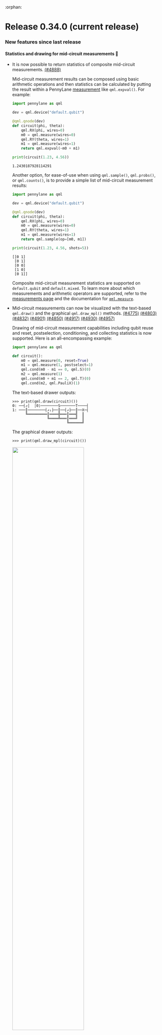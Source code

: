 :orphan:

# Release 0.34.0 (current release)

<h3>New features since last release</h3>

<h4>Statistics and drawing for mid-circuit measurements 🎨</h4>

* It is now possible to return statistics of composite mid-circuit measurements.
  [(#4888)](https://github.com/PennyLaneAI/pennylane/pull/4888)

  Mid-circuit measurement results can be composed using basic arithmetic operations and then
  statistics can be calculated by putting the result within a PennyLane
  [measurement](https://docs.pennylane.ai/en/stable/introduction/measurements.html) like
  `qml.expval()`. For example:

  ```python
  import pennylane as qml

  dev = qml.device("default.qubit")

  @qml.qnode(dev)
  def circuit(phi, theta):
      qml.RX(phi, wires=0)
      m0 = qml.measure(wires=0)
      qml.RY(theta, wires=1)
      m1 = qml.measure(wires=1)
      return qml.expval(~m0 + m1)

  print(circuit(1.23, 4.56))
  ```
  ```
  1.2430187928114291
  ```

  Another option, for ease-of-use when using `qml.sample()`, `qml.probs()`, or `qml.counts()`, is to
  provide a simple list of mid-circuit measurement results:

  ```python
  import pennylane as qml

  dev = qml.device("default.qubit")

  @qml.qnode(dev)
  def circuit(phi, theta):
      qml.RX(phi, wires=0)
      m0 = qml.measure(wires=0)
      qml.RY(theta, wires=1)
      m1 = qml.measure(wires=1)
      return qml.sample(op=[m0, m1])

  print(circuit(1.23, 4.56, shots=5))
  ```

  ```
  [[0 1]
   [0 1]
   [0 0]
   [1 0]
   [0 1]]
  ```

  Composite mid-circuit measurement statistics are supported on `default.qubit` and `default.mixed`.
  To learn more about which measurements and arithmetic operators are supported, refer to the
  [measurements page](https://docs.pennylane.ai/en/stable/introduction/measurements.html) and the
  documentation for [`qml.measure`](https://docs.pennylane.ai/en/stable/code/api/pennylane.measure.html).

* Mid-circuit measurements can now be visualized with the text-based `qml.draw()` and the 
  graphical `qml.draw_mpl()` methods.
  [(#4775)](https://github.com/PennyLaneAI/pennylane/pull/4775)
  [(#4803)](https://github.com/PennyLaneAI/pennylane/pull/4803)
  [(#4832)](https://github.com/PennyLaneAI/pennylane/pull/4832)
  [(#4901)](https://github.com/PennyLaneAI/pennylane/pull/4901)
  [(#4850)](https://github.com/PennyLaneAI/pennylane/pull/4850)
  [(#4917)](https://github.com/PennyLaneAI/pennylane/pull/4917)
  [(#4930)](https://github.com/PennyLaneAI/pennylane/pull/4930)
  [(#4957)](https://github.com/PennyLaneAI/pennylane/pull/4957)

  Drawing of mid-circuit measurement capabilities including qubit reuse and reset,
  postselection, conditioning, and collecting statistics is now supported. Here 
  is an all-encompassing example:

  ```python
  import pennylane as qml

  def circuit():
      m0 = qml.measure(0, reset=True)
      m1 = qml.measure(1, postselect=1)
      qml.cond(m0 - m1 == 0, qml.S)(0)
      m2 = qml.measure(1)
      qml.cond(m0 + m1 == 2, qml.T)(0)
      qml.cond(m2, qml.PauliX)(1)
  ```
  
  The text-based drawer outputs:

  ```pycon
  >>> print(qml.draw(circuit)())
  0: ──┤↗│  │0⟩────────S───────T────┤  
  1: ───║────────┤↗₁├──║──┤↗├──║──X─┤  
        ╚═════════║════╬═══║═══╣  ║    
                  ╚════╩═══║═══╝  ║    
                           ╚══════╝    
  ```
  
  The graphical drawer outputs:

  ```pycon
  >>> print(qml.draw_mpl(circuit)())
  ```
  
  <img src="https://raw.githubusercontent.com/PennyLaneAI/pennylane/master/doc/_static/mid-circuit-measurement.png" width=70%/>

<h4>Catalyst is seamlessly integrated with PennyLane ⚗️</h4>

* Catalyst, our next-generation compilation framework, is now accessible within PennyLane,
  allowing you to more easily benefit from hybrid just-in-time (JIT) compilation.

  To access these features, simply install `pennylane-catalyst`:

  ```
  pip install pennylane-catalyst
  ```

  The [`qml.compiler`](https://docs.pennylane.ai/en/latest/code/qml_compiler.html) 
  module provides support for hybrid quantum-classical compilation. 
  [(#4692)](https://github.com/PennyLaneAI/pennylane/pull/4692)

  Through the use of the `qml.qjit` decorator, entire workflows can be JIT
  compiled — including both quantum and classical processing — down to a machine binary on
  first-function execution. Subsequent calls to the compiled function will execute
  the previously-compiled binary, resulting in significant performance improvements.

  ```python
  import pennylane as qml

  dev = qml.device("lightning.qubit", wires=2)

  @qml.qjit
  @qml.qnode(dev)
  def circuit(theta):
      qml.Hadamard(wires=0)
      qml.RX(theta, wires=1)
      qml.CNOT(wires=[0,1])
      return qml.expval(qml.PauliZ(wires=1))
  ```

  ```pycon
  >>> circuit(0.5)  # the first call, compilation occurs here
  array(0.)
  >>> circuit(0.5)  # the precompiled quantum function is called
  array(0.)
  ```

  Currently, PennyLane supports the [Catalyst hybrid compiler](https://github.com/pennylaneai/catalyst)
  with the `qml.qjit` decorator. A significant benefit of Catalyst
  is the ability to preserve complex control flow around quantum operations — such as
  `if` statements and `for` loops, and including measurement feedback — during compilation,
  while continuing to support end-to-end autodifferentiation. 

* The following functions can now be used with the `qml.qjit` decorator: `qml.grad`, 
  `qml.jacobian`, `qml.vjp`, `qml.jvp`, and `qml.adjoint`.
  [(#4709)](https://github.com/PennyLaneAI/pennylane/pull/4709)
  [(#4724)](https://github.com/PennyLaneAI/pennylane/pull/4724)
  [(#4725)](https://github.com/PennyLaneAI/pennylane/pull/4725)
  [(#4726)](https://github.com/PennyLaneAI/pennylane/pull/4726)

  When `qml.grad` or `qml.jacobian` are used with `@qml.qjit`, they are patched to
  [catalyst.grad](https://docs.pennylane.ai/projects/catalyst/en/stable/code/api/catalyst.grad.html) and
  [catalyst.jacobian](https://docs.pennylane.ai/projects/catalyst/en/stable/code/api/catalyst.jacobian.html), 
  respectively.

  ``` python
  dev = qml.device("lightning.qubit", wires=1)

  @qml.qjit
  def workflow(x):

      @qml.qnode(dev)
      def circuit(x):
          qml.RX(np.pi * x[0], wires=0)
          qml.RY(x[1], wires=0)
          return qml.probs()

      g = qml.jacobian(circuit)

      return g(x)
  ```

  ``` pycon
  >>> workflow(np.array([2.0, 1.0]))
  array([[-1.32116540e-07,  1.33781874e-07],
          [-4.20735506e-01,  4.20735506e-01]])
  ```

* JIT-compatible functionality for control flow has been added via `qml.for_loop`,
  `qml.while_loop`, and `qml.cond`.
  [(#4698)](https://github.com/PennyLaneAI/pennylane/pull/4698)

  `qml.for_loop` and `qml.while_loop` can be deployed as decorators on functions that are the 
  body of the loop. The arguments to both follow typical conventions: 

  ```
  @qml.for_loop(lower_bound, upper_bound, step)
  ```

  ```
  @qml.while_loop(cond_function)
  ```

  Here is a concrete example with `qml.for_loop`:

  ``` python
  dev = qml.device("lightning.qubit", wires=1)

  @qml.qjit
  @qml.qnode(dev)
  def circuit(n: int, x: float):

      @qml.for_loop(0, n, 1)
      def loop_rx(i, x):
          # perform some work and update (some of) the arguments
          qml.RX(x, wires=0)

          # update the value of x for the next iteration
          return jnp.sin(x)

      # apply the for loop
      final_x = loop_rx(x)

      return qml.expval(qml.PauliZ(0)), final_x
  ```

  ``` pycon
  >>> circuit(7, 1.6)
  (array(0.97926626), array(0.55395718))
  ```

<h4>Decompose circuits into the Clifford+T gateset 🧩</h4>

* The new `qml.clifford_t_decomposition()` transform provides an approximate breakdown 
  of an input circuit into the [Clifford+T gateset](https://en.wikipedia.org/wiki/Clifford_gates).
  Behind the scenes, this decomposition is enacted via the `sk_decomposition()` 
  function using the Solovay-Kitaev algorithm.
  [(#4801)](https://github.com/PennyLaneAI/pennylane/pull/4801)
  [(#4802)](https://github.com/PennyLaneAI/pennylane/pull/4802)

  The Solovay-Kitaev algorithm *approximately* decomposes a quantum circuit into the Clifford+T
  gateset. To account for this, a desired total circuit decomposition error, `epsilon`, must be 
  specified when using `qml.clifford_t_decomposition`:

  ```python
  import pennylane as qml

  with qml.tape.QuantumTape() as circuit:
      qml.RX(1.1, 0)
      qml.CNOT([0, 1])
      qml.RY(2.2, 0)

  (circuit,), _ = qml.clifford_t_decomposition(circuit, 0.001)
  ```

  The resource requirements of this circuit can also be evaluated:

  ```pycon
  >>> circuit.specs["resources"]
  wires: 2
  gates: 49770
  depth: 49770
  shots: Shots(total=None)
  gate_types:
  {'Adjoint(T)': 13647, 'Hadamard': 22468, 'T': 13651, 'CNOT': 1, 'Adjoint(S)': 1, 'S': 1, 'GlobalPhase': 1}
  gate_sizes:
  {1: 49768, 2: 1, 0: 1}
  ```

<h4>Use an iterative approach for quantum phase estimation 🔄</h4>

* Iterative Quantum Phase Estimation is now available with `qml.iterative_qpe`.
  [(#4804)](https://github.com/PennyLaneAI/pennylane/pull/4804)

  The subroutine can be used similarly to mid-circuit measurements:

  ```python
  import pennylane as qml

  dev = qml.device("default.qubit", shots=5)

  @qml.qnode(dev)
  def circuit():

    # Initial state
    qml.PauliX(wires=[0])

    # Iterative QPE
    measurements = qml.iterative_qpe(qml.RZ(2., wires=[0]), ancilla=[1], iters=3)

    return [qml.sample(op=meas) for meas in measurements]
  ```

  ```pycon
  >>> print(circuit())
  [array([0, 0, 0, 0, 0]), array([1, 0, 0, 0, 0]), array([0, 1, 1, 1, 1])]
  ```

  The $i$-th element in the list refers to the 5 samples generated by the $i$-th measurement of the algorithm.

<h3>Improvements 🛠</h3>

<h4>Community contributions 🥳</h4>

* The `+=` operand can now be used with a `PauliSentence`, which has also provides
  a performance boost.
  [(#4662)](https://github.com/PennyLaneAI/pennylane/pull/4662)

* The Approximate Quantum Fourier Transform (AQFT) is now available with `qml.AQFT`.
  [(#4715)](https://github.com/PennyLaneAI/pennylane/pull/4715)

* `qml.draw` and `qml.draw_mpl` now render operator IDs.
  [(#4749)](https://github.com/PennyLaneAI/pennylane/pull/4749)

* Non-parametric operators such as `Barrier`, `Snapshot`, and `Wirecut` have been grouped together and moved to `pennylane/ops/meta.py`.
  Additionally, the relevant tests have been organized and placed in a new file, `tests/ops/test_meta.py`.
  [(#4789)](https://github.com/PennyLaneAI/pennylane/pull/4789)

* The `TRX`, `TRY`, and `TRZ` operators are now differentiable via backpropagation on `default.qutrit`.
  [(#4790)](https://github.com/PennyLaneAI/pennylane/pull/4790)

* The function `qml.equal` now supports `ControlledSequence` operators.
  [(#4829)](https://github.com/PennyLaneAI/pennylane/pull/4829)

* XZX decomposition has been added to the list of supported single-qubit unitary decompositions.
  [(#4862)](https://github.com/PennyLaneAI/pennylane/pull/4862)

* `==` and `!=` operands can now be used with `TransformProgram` and `TransformContainers` instances.
  [(#4858)](https://github.com/PennyLaneAI/pennylane/pull/4858)

* A `qutrit_mixed` module has been added to `qml.devices` to store helper functions for a future qutrit 
  mixed-state device. A function called `create_initial_state` has been added to this module that creates 
  device-compatible initial states.
  [(#4861)](https://github.com/PennyLaneAI/pennylane/pull/4861)

* The function `qml.Snapshot` now supports arbitrary state-based measurements (i.e., measurements of type `StateMeasurement`).
  [(#4876)](https://github.com/PennyLaneAI/pennylane/pull/4908)

* `qml.equal` now supports the comparison of `QuantumScript` and `BasisRotation` objects.
  [(#4902)](https://github.com/PennyLaneAI/pennylane/pull/4902)
  [(#4919)](https://github.com/PennyLaneAI/pennylane/pull/4919)

* The function `qml.draw_mpl` now accept a keyword argument `fig` to specify the output figure window.
  [(#4956)](https://github.com/PennyLaneAI/pennylane/pull/4956)

<h4>Better support for batching</h4>

* `qml.AmplitudeEmbedding` now supports batching when used with Tensorflow.
  [(#4818)](https://github.com/PennyLaneAI/pennylane/pull/4818)

* `default.qubit` now can evolve already batched states with `qml.pulse.ParametrizedEvolution`.
  [(#4863)](https://github.com/PennyLaneAI/pennylane/pull/4863)

* `qml.ArbitraryUnitary` now supports batching.
  [(#4745)](https://github.com/PennyLaneAI/pennylane/pull/4745)

* Operator and tape batch sizes are evaluated lazily, helping run expensive computations less frequently
  and an issue with Tensorflow pre-computing batch sizes.
  [(#4911)](https://github.com/PennyLaneAI/pennylane/pull/4911)

<h4>Performance improvements and benchmarking</h4>

* Autograd, PyTorch, and JAX can now use vector-Jacobian products (VJPs) provided by the device from the new device API. If a device provides
  a VJP, this can be selected by providing `device_vjp=True` to a QNode or `qml.execute`.
  [(#4935)](https://github.com/PennyLaneAI/pennylane/pull/4935)
  [(#4557)](https://github.com/PennyLaneAI/pennylane/pull/4557)
  [(#4654)](https://github.com/PennyLaneAI/pennylane/pull/4654)
  [(#4878)](https://github.com/PennyLaneAI/pennylane/pull/4878)
  [(#4841)](https://github.com/PennyLaneAI/pennylane/pull/4841)

  ```pycon
  >>> dev = qml.device('default.qubit')
  >>> @qml.qnode(dev, diff_method="adjoint", device_vjp=True)
  >>> def circuit(x):
  ...     qml.RX(x, wires=0)
  ...     return qml.expval(qml.PauliZ(0))
  >>> with dev.tracker:
  ...     g = qml.grad(circuit)(qml.numpy.array(0.1))
  >>> dev.tracker.totals
  {'batches': 1, 'simulations': 1, 'executions': 1, 'vjp_batches': 1, 'vjps': 1}
  >>> g
  -0.09983341664682815
  ```

* `qml.expval` with large `Hamiltonian` objects is now faster and has a significantly lower memory footprint (and constant with respect to the number of `Hamiltonian` terms) when the `Hamiltonian` is a `PauliSentence`. This is due to the introduction of a specialized `dot` method in the `PauliSentence` class which performs `PauliSentence`-`state` products.
  [(#4839)](https://github.com/PennyLaneAI/pennylane/pull/4839)

* `default.qubit` no longer uses a dense matrix for `MultiControlledX` for more than 8 operation wires.
  [(#4673)](https://github.com/PennyLaneAI/pennylane/pull/4673)

* Some relevant Pytests have been updated to enable its use as a suite of benchmarks.
  [(#4703)](https://github.com/PennyLaneAI/pennylane/pull/4703)

* `default.qubit` now applies `GroverOperator` faster by not using its matrix representation but a
  custom rule for `apply_operation`. Also, the matrix representation of `GroverOperator` now runs faster.
  [(#4666)](https://github.com/PennyLaneAI/pennylane/pull/4666)

* A new pipeline to run benchmarks and plot graphs comparing with a fixed reference has been added. This pipeline will run on a schedule and can be activated on a PR with the label `ci:run_benchmarks`.
  [(#4741)](https://github.com/PennyLaneAI/pennylane/pull/4741)

* `default.qubit` now supports adjoint differentiation for arbitrary diagonal state-based measurements.
  [(#4865)](https://github.com/PennyLaneAI/pennylane/pull/4865)

* The benchmarks pipeline has been expanded to export all benchmark data to a single JSON file and a CSV file with runtimes. This includes all references and local benchmarks.
  [(#4873)](https://github.com/PennyLaneAI/pennylane/pull/4873)

<h4>Final phase of updates to transforms</h4>

* `qml.quantum_monte_carlo` and `qml.simplify` now use the new transform system.
  [(#4708)](https://github.com/PennyLaneAI/pennylane/pull/4708/)
  [(#4949)](https://github.com/PennyLaneAI/pennylane/pull/4949)

* The formal requirement that type hinting be provided when using
  the `qml.transform` decorator has been removed. Type hinting can still
  be used, but is now optional. Please use a type checker such as
  [mypy](https://github.com/python/mypy) if you wish to ensure types are
  being passed correctly.
  [(#4942)](https://github.com/PennyLaneAI/pennylane/pull/4942/)

<h4>Other improvements</h4>

* `SampleMeasurement` now has an optional method `process_counts` for computing the measurement results from a counts
  dictionary.
  [(#4941)](https://github.com/PennyLaneAI/pennylane/pull/4941/)

* A new function called `ops.functions.assert_valid` has been added for checking if an `Operator` class is defined correctly.
  [(#4764)](https://github.com/PennyLaneAI/pennylane/pull/4764)

* `Shots` objects can now be multiplied by scalar values.
  [(#4913)](https://github.com/PennyLaneAI/pennylane/pull/4913)

* `GlobalPhase` now decomposes to nothing in case devices do not support global phases.
  [(#4855)](https://github.com/PennyLaneAI/pennylane/pull/4855)

* Custom operations can now provide their matrix directly through the `Operator.matrix()` method
  without needing to update the `has_matrix` property. `has_matrix` will now automatically be
  `True` if `Operator.matrix` is overridden, even if
  `Operator.compute_matrix` is not.
  [(#4844)](https://github.com/PennyLaneAI/pennylane/pull/4844)

* The logic for re-arranging states before returning them has been improved.
  [(#4817)](https://github.com/PennyLaneAI/pennylane/pull/4817)

* When multiplying `SparseHamiltonian`s by a scalar value, the result now stays as a
  `SparseHamiltonian`.
  [(#4828)](https://github.com/PennyLaneAI/pennylane/pull/4828)

* `trainable_params` can now be set upon initialization of a `QuantumScript` instead of having to set the
  parameter after initialization.
  [(#4877)](https://github.com/PennyLaneAI/pennylane/pull/4877)

* `default.qubit` now calculates the expectation value of `Hermitian` operators in a differentiable manner.
  [(#4866)](https://github.com/PennyLaneAI/pennylane/pull/4866)

* The `rot` decomposition now has support for returning a global phase.
  [(#4869)](https://github.com/PennyLaneAI/pennylane/pull/4869)

* The `"pennylane_sketch"` MPL-drawer style has been added. This is the same as the `"pennylane"`
  style, but with sketch-style lines.
  [(#4880)](https://github.com/PennyLaneAI/pennylane/pull/4880)

* Operators now define a `pauli_rep` property, an instance of `PauliSentence`, defaulting
  to `None` if the operator has not defined it (or has no definition in the Pauli basis).
  [(#4915)](https://github.com/PennyLaneAI/pennylane/pull/4915)

* `qml.ShotAdaptiveOptimizer` can now use a multinomial distribution for spreading shots across
  the terms of a Hamiltonian measured in a QNode. Note that this is equivalent to what can be
  done with `qml.ExpvalCost`, but this is the preferred method because `ExpvalCost` is deprecated.
  [(#4896)](https://github.com/PennyLaneAI/pennylane/pull/4896)

* Decomposition of `qml.PhaseShift` now uses `qml.GlobalPhase` for retaining the global phase information. 
  [(#4657)](https://github.com/PennyLaneAI/pennylane/pull/4657)
  [(#4947)](https://github.com/PennyLaneAI/pennylane/pull/4947)

* `qml.equal` for `Controlled` operators no longer returns `False` when equivalent but 
  differently-ordered sets of control wires and control values are compared.
  [(#4944)](https://github.com/PennyLaneAI/pennylane/pull/4944)

* All PennyLane `Operator` subclasses are automatically tested by `ops.functions.assert_valid` to ensure
  that they follow PennyLane `Operator` standards.
  [(#4922)](https://github.com/PennyLaneAI/pennylane/pull/4922)

* Probability measurements can now be calculated from a `counts` dictionary with the addition of a 
  `process_counts` method in the `ProbabilityMP` class.
  [(#4952)](https://github.com/PennyLaneAI/pennylane/pull/4952)

* `ClassicalShadow.entropy` now uses the algorithm outlined in 
  [1106.5458](https://arxiv.org/abs/1106.5458) to project the approximate density matrix
  (with potentially negative eigenvalues) onto the closest valid density matrix.
  [(#4959)](https://github.com/PennyLaneAI/pennylane/pull/4959)

<h3>Breaking changes 💔</h3>

* The functions `qml.transforms.one_qubit_decomposition`, `qml.transforms.two_qubit_decomposition`, and
  `qml.transforms.sk_decomposition` were moved to `qml.ops.one_qubit_decomposition`, `qml.ops.two_qubit_decomposition`, and
  `qml.ops.sk_decomposition`, respectively.
  [(#4906)](https://github.com/PennyLaneAI/pennylane/pull/4906)

* The function `qml.transforms.classical_jacobian` has been moved to the gradients module
  and is now accessible as `qml.gradients.classical_jacobian`.
  [(#4900)](https://github.com/PennyLaneAI/pennylane/pull/4900)

* The transforms submodule `qml.transforms.qcut` is now its own module: `qml.qcut`.
  [(#4819)](https://github.com/PennyLaneAI/pennylane/pull/4819)

* The decomposition of `GroverOperator` now has an additional global phase operation.
  [(#4666)](https://github.com/PennyLaneAI/pennylane/pull/4666)

* `qml.cond` and the `Conditional` operation have been moved from the `transforms` folder to the `ops/op_math` folder.
  `qml.transforms.Conditional` will now be available as `qml.ops.Conditional`.
  [(#4860)](https://github.com/PennyLaneAI/pennylane/pull/4860)

* The `prep` keyword argument has been removed from `QuantumScript` and `QuantumTape`.
  `StatePrepBase` operations should be placed at the beginning of the `ops` list instead.
  [(#4756)](https://github.com/PennyLaneAI/pennylane/pull/4756)

* `qml.gradients.pulse_generator` is now named `qml.gradients.pulse_odegen` to adhere to paper naming conventions.
  [(#4769)](https://github.com/PennyLaneAI/pennylane/pull/4769)

* Specifying `control_values` passed to `qml.ctrl` as a string is no longer supported.
  [(#4816)](https://github.com/PennyLaneAI/pennylane/pull/4816)

* The `rot` decomposition will now normalize its rotation angles to the range `[0, 4pi]` for consistency
  [(#4869)](https://github.com/PennyLaneAI/pennylane/pull/4869)

* `QuantumScript.graph` is now built using `tape.measurements` instead of `tape.observables`
  because it depended on the now-deprecated `Observable.return_type` property.
  [(#4762)](https://github.com/PennyLaneAI/pennylane/pull/4762)

* The `"pennylane"` MPL-drawer style now draws straight lines instead of sketch-style lines.
  [(#4880)](https://github.com/PennyLaneAI/pennylane/pull/4880)

* The default value for the `term_sampling` argument of `ShotAdaptiveOptimizer` is now
  `None` instead of `"weighted_random_sampling"`.
  [(#4896)](https://github.com/PennyLaneAI/pennylane/pull/4896)

<h3>Deprecations 👋</h3>

* `single_tape_transform`, `batch_transform`, `qfunc_transform`, and `op_transform` are deprecated.
  Use the new `qml.transform` function instead.
  [(#4774)](https://github.com/PennyLaneAI/pennylane/pull/4774)

* `Observable.return_type` is deprecated. Instead, you should inspect the type
  of the surrounding measurement process.
  [(#4762)](https://github.com/PennyLaneAI/pennylane/pull/4762)
  [(#4798)](https://github.com/PennyLaneAI/pennylane/pull/4798)

* All deprecations now raise a `qml.PennyLaneDeprecationWarning` instead of a `UserWarning`.
  [(#4814)](https://github.com/PennyLaneAI/pennylane/pull/4814)

* `QuantumScript.is_sampled` and `QuantumScript.all_sampled` are deprecated.
  Users should now validate these properties manually.
  [(#4773)](https://github.com/PennyLaneAI/pennylane/pull/4773)

* With an algorithmic improvement to `ClassicalShadow.entropy`, the keyword `atol`
  becomes obsolete and will be removed in v0.35.
  [(#4959)](https://github.com/PennyLaneAI/pennylane/pull/4959)

<h3>Documentation 📝</h3>

* Documentation for unitaries and operations' decompositions has been moved from `qml.transforms` to `qml.ops.ops_math`.
  [(#4906)](https://github.com/PennyLaneAI/pennylane/pull/4906)

* Documentation for `qml.metric_tensor` and `qml.adjoint_metric_tensor` and `qml.transforms.classical_jacobian`
  is now accessible via the gradients API page `qml.gradients` in the documentation.
  [(#4900)](https://github.com/PennyLaneAI/pennylane/pull/4900)

* Documentation for `qml.specs` has been moved to the `resource` module.
  [(#4904)](https://github.com/PennyLaneAI/pennylane/pull/4904)

* Documentation for QCut has been moved to its own API page: `qml.qcut`.
  [(#4819)](https://github.com/PennyLaneAI/pennylane/pull/4819)

* The documentation page for `qml.measurements` now links top-level accessible functions (e.g., `qml.expval`) 
  to their top-level pages rather than their module-level pages (e.g., `qml.measurements.expval`).
  [(#4750)](https://github.com/PennyLaneAI/pennylane/pull/4750)

* Information for the documentation of `qml.matrix` about wire ordering has been added for using `qml.matrix` on a
  QNode which uses a device with `device.wires=None`.
  [(#4874)](https://github.com/PennyLaneAI/pennylane/pull/4874)

<h3>Bug fixes 🐛</h3>

* `qml.map_wires` now works properly with `qml.cond` and `qml.measure`.
  [(#4884)](https://github.com/PennyLaneAI/pennylane/pull/4884)

* `Pow` operators are now picklable.
  [(#4966)](https://github.com/PennyLaneAI/pennylane/pull/4966)

* Finite differences and SPSA can now be used with tensorflow-autograph on setups that were seeing a bus error.
  [(#4961)](https://github.com/PennyLaneAI/pennylane/pull/4961)

* `qml.cond` no longer incorrectly queues operators used arguments.
  [(#4948)](https://github.com/PennyLaneAI/pennylane/pull/4948)

* `Attribute` objects now return `False` instead of raising a `TypeError` when checking if an object is inside
  the set.
  [(#4933)](https://github.com/PennyLaneAI/pennylane/pull/4933)

* Fixed a bug where the parameter-shift rule of `qml.ctrl(op)` was wrong if `op` had a generator
  that has two or more eigenvalues and is stored as a `SparseHamiltonian`.
  [(#4899)](https://github.com/PennyLaneAI/pennylane/pull/4899)

* Fixed a bug where trainable parameters in the post-processing of finite-differences were incorrect for JAX when applying
  the transform directly on a QNode.
  [(#4879)](https://github.com/PennyLaneAI/pennylane/pull/4879)

* `qml.grad` and `qml.jacobian` now explicitly raise errors if trainable parameters are integers.
  [(#4836)](https://github.com/PennyLaneAI/pennylane/pull/4836)

* JAX-JIT now works with shot vectors.
  [(#4772)](https://github.com/PennyLaneAI/pennylane/pull/4772/)

* JAX can now differentiate a batch of circuits where one tape does not have trainable parameters.
  [(#4837)](https://github.com/PennyLaneAI/pennylane/pull/4837)

* The decomposition of `GroverOperator` now has the same global phase as its matrix.
  [(#4666)](https://github.com/PennyLaneAI/pennylane/pull/4666)

* The `tape.to_openqasm` method no longer mistakenly includes interface information in the parameter
  string when converting tapes using non-NumPy interfaces.
  [(#4849)](https://github.com/PennyLaneAI/pennylane/pull/4849)

* `qml.defer_measurements` now correctly transforms circuits when terminal measurements include wires
  used in mid-circuit measurements.
  [(#4787)](https://github.com/PennyLaneAI/pennylane/pull/4787)

* Fixed a bug where the adjoint differentiation method would fail if
  an operation that has a parameter with `grad_method=None` is present.
  [(#4820)](https://github.com/PennyLaneAI/pennylane/pull/4820)

* `MottonenStatePreparation` and `BasisStatePreparation` now raise an error when decomposing a broadcasted state vector.
  [(#4767)](https://github.com/PennyLaneAI/pennylane/pull/4767)

* Gradient transforms now work with overridden shot vectors and `default.qubit`.
  [(#4795)](https://github.com/PennyLaneAI/pennylane/pull/4795)

* Any `ScalarSymbolicOp`, like `Evolution`, now states that it has a matrix if the target
  is a `Hamiltonian`.
  [(#4768)](https://github.com/PennyLaneAI/pennylane/pull/4768)

* In `default.qubit`, initial states are now initialized with the simulator's wire order, not the circuit's
  wire order.
  [(#4781)](https://github.com/PennyLaneAI/pennylane/pull/4781)

* `qml.transforms.transpile` can now handle measurements that are broadcasted onto all wires.
  [(#4793)](https://github.com/PennyLaneAI/pennylane/pull/4793)

* Parametrized circuits whose operators do not act on all wires return PennyLane tensors instead of NumPy arrays, as
  expected.
  [(#4811)](https://github.com/PennyLaneAI/pennylane/pull/4811)
  [(#4817)](https://github.com/PennyLaneAI/pennylane/pull/4817)

* `qml.transforms.merge_amplitude_embedding` no longer depends on queuing, allowing it to work as expected
  with QNodes.
  [(#4831)](https://github.com/PennyLaneAI/pennylane/pull/4831)

* `qml.pow(op)` and `qml.QubitUnitary.pow()` now also work with Tensorflow data raised to an
  integer power.
  [(#4827)](https://github.com/PennyLaneAI/pennylane/pull/4827)

* The text drawer has been fixed to correctly label `qml.qinfo` measurements, as well as `qml.classical_shadow`
  `qml.shadow_expval`.
  [(#4803)](https://github.com/PennyLaneAI/pennylane/pull/4803)

* Removed an implicit assumption that an empty `PauliSentence` gets treated as identity under 
  multiplication.
  [(#4887)](https://github.com/PennyLaneAI/pennylane/pull/4887)

* Using a `CNOT` or `PauliZ` operation with large batched states and the Tensorflow
  interface no longer raises an unexpected error.
  [(#4889)](https://github.com/PennyLaneAI/pennylane/pull/4889)

* `qml.map_wires` no longer fails when mapping nested quantum tapes.
  [(#4901)](https://github.com/PennyLaneAI/pennylane/pull/4901)

* Conversion of circuits to openqasm now decomposes to a depth of 10, allowing support 
  for operators requiring more than 2 iterations of decomposition, such as the `ApproxTimeEvolution` gate.
  [(#4951)](https://github.com/PennyLaneAI/pennylane/pull/4951)
  
<h3>Contributors ✍️</h3>

This release contains contributions from (in alphabetical order):

Guillermo Alonso,
Ali Asadi,
Utkarsh Azad,
Gabriel Bottrill,
Thomas Bromley,
Astral Cai,
Minh Chau,
Isaac De Vlugt,
Amintor Dusko,
Pieter Eendebak,
Lillian Frederiksen,
Pietropaolo Frisoni,
Josh Izaac,
Juan Giraldo,
Emiliano Godinez Ramirez,
Ankit Khandelwal,
Korbinian Kottmann,
Christina Lee,
Vincent Michaud-Rioux,
Anurav Modak,
Romain Moyard,
Mudit Pandey,
Matthew Silverman,
Jay Soni,
David Wierichs,
Justin Woodring.
